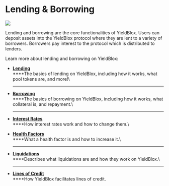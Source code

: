 # Lending & Borrowing

![](../../.gitbook/assets/lending-header.svg)

Lending and borrowing are the core functionalities of YieldBlox. Users can deposit assets into the YieldBlox protocol where they are lent to a variety of borrowers. Borrowers pay interest to the protocol which is distributed to lenders.



Learn more about lending and borrowing on YieldBlox:

* ****[**Lending**](lending.md)****\
  ****The basics of lending on YieldBlox, including how it works, what pool tokens are, and more!\
  ****
* ****[**Borrowing**](borrowing.md)****\
  ****The basics of borrowing on YieldBlox, including how it works, what collateral is, and repayment.\
  ****
* ****[**Interest Rates**](interest-rates.md)****\
  ****How interest rates work and how to change them.\

* ****[**Health Factors**](health-factors.md)****\
  ****What a health factor is and how to increase it.\
  ****
* ****[**Liquidations**](liquidations.md)****\
  ****Describes what liquidations are and how they work on YieldBlox.\
  ****
* ****[**Lines of Credit**](lines-of-credit.md)****\
  ****How YieldBlox facilitates lines of credit.



